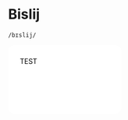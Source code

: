 # Bislij

`/bɪslij/`



<div style="
    background-color: white;
    width: 33%;
    min-width: 184px;
    height: 92px;
    padding: 24px;
    border-radius: 12px;
    color: black;
    display: inline-block;">
    TEST
</div>
